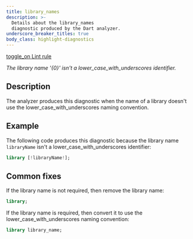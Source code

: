 ```yaml
---
title: library_names
description: >-
  Details about the library_names
  diagnostic produced by the Dart analyzer.
underscore_breaker_titles: true
body_class: highlight-diagnostics
---
```


<div class="tags">
  <a class="tag-label"
      href="/tools/linter-rules/library_names"
      title="Learn about the lint rule that enables this diagnostic."
      aria-label="Learn about the lint rule that enables this diagnostic."
      target="_blank">
    <span class="material-symbols" aria-hidden="true">toggle_on</span>
    <span>Lint rule</span>
  </a>
</div>

_The library name '{0}' isn't a lower\_case\_with\_underscores identifier._

## Description

The analyzer produces this diagnostic when the name of a library doesn't
use the lower_case_with_underscores naming convention.

## Example

The following code produces this diagnostic because the library name
`libraryName` isn't a lower_case_with_underscores identifier:

```dart
library [!libraryName!];
```

## Common fixes

If the library name is not required, then remove the library name:

```dart
library;
```

If the library name is required, then convert it to use the
lower_case_with_underscores naming convention:

```dart
library library_name;
```
